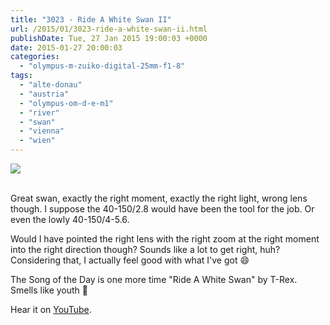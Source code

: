 ```yaml
---
title: "3023 - Ride A White Swan II"
url: /2015/01/3023-ride-a-white-swan-ii.html
publishDate: Tue, 27 Jan 2015 19:00:03 +0000
date: 2015-01-27 20:00:03
categories: 
  - "olympus-m-zuiko-digital-25mm-f1-8"
tags: 
  - "alte-donau"
  - "austria"
  - "olympus-om-d-e-m1"
  - "river"
  - "swan"
  - "vienna"
  - "wien"
---
```

<div class="container">
<div class="center"><a target="_blank" href="https://d25zfm9zpd7gm5.cloudfront.net/1200x1200/2015/20150113_152701_lr.jpg"><img src="https://d25zfm9zpd7gm5.cloudfront.net/0600x0600/2015/20150113_152701_lr.jpg" /></a></div>
</div>
<br />

Great swan, exactly the right moment, exactly the right light, wrong lens though. I suppose the 40-150/2.8 would have been the tool for the job. Or even the lowly 40-150/4-5.6.

Would I have pointed the right lens with the right zoom at the right moment into the right direction though? Sounds like a lot to get right, huh? Considering that, I actually feel good with what I've got 😄

The Song of the Day is one more time "Ride A White Swan" by T-Rex. Smells like youth 🙂

Hear it on <a href="https://www.youtube.com/watch?v=skjvDLpeh4c" target="_blank">YouTube</a>.
